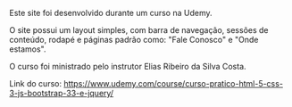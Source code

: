 Este site foi desenvolvido durante um curso na Udemy.

O site possui um layout simples, com barra de navegação, sessões de conteúdo, rodapé e páginas padrão como: "Fale Conosco" e "Onde estamos".

O curso foi ministrado pelo instrutor Elias Ribeiro da Silva Costa.

Link do curso: https://www.udemy.com/course/curso-pratico-html-5-css-3-js-bootstrap-33-e-jquery/